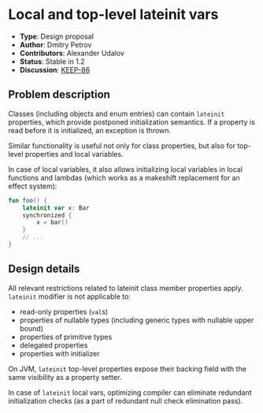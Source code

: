 # Local and top-level lateinit vars

* **Type**: Design proposal
* **Author**: Dmitry Petrov
* **Contributors**: Alexander Udalov
* **Status**: Stable in 1.2
* **Discussion**: [KEEP-86](https://github.com/Kotlin/KEEP/issues/86)

## Problem description

Classes (including objects and enum entries) can contain `lateinit` properties, 
which provide postponed initialization semantics. 
If a property is read before it is initialized, an exception is thrown.

Similar functionality is useful not only for class properties, 
but also for top-level properties and local variables.

In case of local variables, it also allows initializing local variables in local
functions and lambdas (which works as a makeshift replacement for an effect system):
```kotlin
fun foo() {
    lateinit var x: Bar
    synchronized { 
        x = bar()
    } 
    // ...
}
```

## Design details

All relevant restrictions related to lateinit class member properties apply.
`lateinit` modifier is not applicable to:
* read-only properties (`val`s)
* properties of nullable types (including generic types with nullable upper bound)
* properties of primitive types
* delegated properties
* properties with initializer

On JVM, `lateinit` top-level properties expose their backing field 
with the same visibility as a property setter. 

In case of `lateinit` local vars, optimizing compiler can eliminate redundant 
initialization checks (as a part of redundant null check elimination pass).
